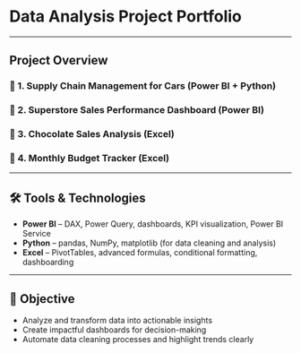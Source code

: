 # Data Analysis Project Portfolio

---

##  Project Overview

### 🚗 1. Supply Chain Management for Cars (Power BI + Python)

### 🛒 2. Superstore Sales Performance Dashboard (Power BI)

### 🍫 3. Chocolate Sales Analysis (Excel)

### 💸 4. Monthly Budget Tracker (Excel)

---

## 🛠️ Tools & Technologies
- **Power BI** – DAX, Power Query, dashboards, KPI visualization, Power BI Service
- **Python** – pandas, NumPy, matplotlib (for data cleaning and analysis)
- **Excel** – PivotTables, advanced formulas, conditional formatting, dashboarding

---

## 🎯 Objective
- Analyze and transform data into actionable insights
- Create impactful dashboards for decision-making
- Automate data cleaning processes and highlight trends clearly

